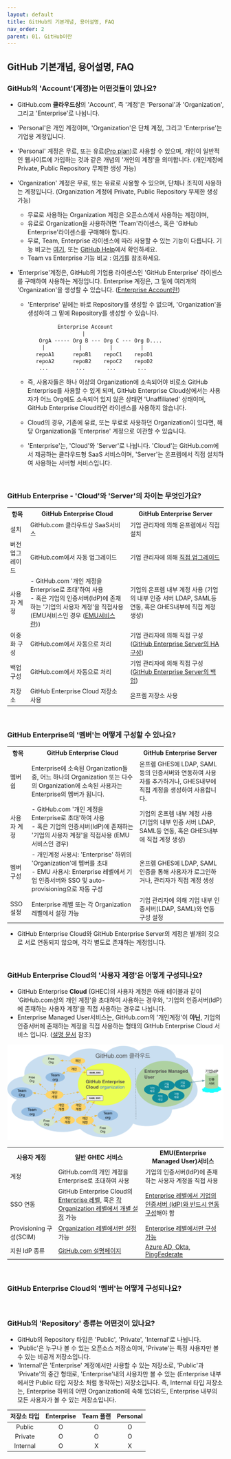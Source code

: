 ```yaml
---
layout: default
title: GitHub의 기본개념, 용어설명, FAQ
nav_order: 2
parent: 01. GitHub이란
---
```



## GitHub 기본개념, 용어설명, FAQ
  
### GitHub의 'Account'(계정)는 어떤것들이 있나요?
- GitHub.com **클라우드상**의 'Account', 즉 '계정'은 'Personal'과 'Organization', 그리고 'Enterprise'로 나뉩니다.
- 'Personal'은 개인 계정이며, 'Organization'은 단체 계정, 그리고 'Enterprise'는 기업용 계정입니다.
- 'Personal' 계정은 무료, 또는 유료([Pro plan](https://docs.github.com/en/get-started/learning-about-github/githubs-plans#github-pro))로 사용할 수 있으며, 개인이 일반적인 웹사이트에 가입하는 것과 같은 개념의 '개인의 계정'을 의미합니다. (개인계정에 Private, Public Repository 무제한 생성 가능)
- 'Organization' 계정은 무료, 또는 유료로 사용할 수 있으며, 단체나 조직이 사용하는 계정입니다. (Organization 계정에 Private, Public Repository 무제한 생성 가능)
   - 무료로 사용하는 Organization 계정은 오픈소스에서 사용하는 계정이며, 
   - 유료로 Organization을 사용하려면 'Team'라이센스, 혹은 'GitHub Enterprise'라이센스를 구매해야 합니다.
   - 무료, Team, Enterprise 라이센스에 따라 사용할 수 있는 기능이 다릅니다. 기능 비교는 [여기](https://github.com/pricing), 또는 [GitHub Help](https://docs.github.com/ko/get-started/learning-about-github/githubs-plans)에서 확인하세요.
   - Team vs Enterprise 기능 비교 : [여기](Team-vs-Enterprise.md)를 참조하세요.

- 'Enterprise'계정은, GitHub의 기업용 라이센스인 'GitHub Enterprise' 라이센스를 구매하여 사용하는 계정입니다. Enterprise 계정은, 그 밑에 여러개의 'Organization'을 생성할 수 있습니다. ([Enterprise Account란](../Ch2.Enterprise_account/Enterprise_account.md))
  - 'Enterprise' 밑에는 바로 Repository를 생성할 수 없으며, 'Organization'을 생성하여 그 밑에 Repository를 생성할 수 있습니다. 
  ```
               Enterprise Account
                       |
         OrgA ----- Org B --- Org C --- Org D....
          |           |         |         |
        repoA1      repoB1    repoC1    repoD1
        repoA2      repoB2    repoC2    repoD2
         ...         ...       ...       ...
   ```

    - 즉, 사용자들은 하나 이상의 Organization에 소속되어야 비로소 GitHub Enterprise를 사용할 수 있게 되며, GitHub Enterprise Cloud상에서는 사용자가 어느 Org에도 소속되어 있지 않은 상태면 'Unaffiliated' 상태이며, GitHub Enterprise Cloud라면 라이센스를 사용하지 않습니다. 

  - Cloud의 경우, 기존에 유료, 또는 무료로 사용하던 Organization이 있다면, 해당 Organization을 'Enterprise' 계정으로 이관할 수 있습니다.
  - 'Enterprise'는, 'Cloud'와 'Server'로 나뉩니다. 'Cloud'는 GitHub.com에서 제공하는 클라우드형 SaaS 서비스이며, 'Server'는 온프렘에서 직접 설치하여 사용하는 서버형 서비스입니다.

<br>

### GitHub Enterprise - 'Cloud'와 'Server'의 차이는 무엇인가요?
   
   <table>
      <tr>
         <th>항목</th>
         <th>GitHub Enterprise Cloud</th>
         <th>GitHub Enterprise Server</th>
      </tr>
      <tr>
         <td>설치</td>
         <td>GitHub.com 클라우드상 SaaS서비스</td>
         <td>기업 관리자에 의해 온프렘에서 직접 설치</td>
      </tr>
      <tr>
         <td>버전 업그레이드</td>
         <td>GitHub.com에서 자동 업그레이드</td>
         <td>기업 관리자에 의해 <a href="https://docs.github.com/ko/enterprise-server@latest/admin/monitoring-managing-and-updating-your-instance/updating-the-virtual-machine-and-physical-resources/upgrading-github-enterprise-server">직접 업그레이드</a></td>
      </tr>
      <tr>
         <td>사용자 계정</td>
         <td>- GitHub.com '개인 계정을 Enterprise로 초대'하여 사용<br>- 혹은 기업의 인증서버(IdP)에 존재하는 '기업의 사용자 계정'을 직접사용 (EMU서비스인 경우 (<a href="../Ch3.EMU/Ch2.Enterprise_managed_user.md">EMU서비스란</a>))</td>
         <td>기업의 온프렘 내부 계정 사용 (기업의 내부 인증 서버 LDAP, SAML등 연동, 혹은 GHES내부에 직접 계정 생성)</td>
      </tr>
      <tr>
         <td>이중화 구성</td>
         <td>GitHub.com에서 자동으로 처리</td>
         <td>기업 관리자에 의해 직접 구성 (<a href="https://docs.github.com/ko/enterprise-server@latest/admin/monitoring-managing-and-updating-your-instance/configuring-high-availability/creating-a-high-availability-replica">GitHub Enterprise Server의 HA구성</a>)</td>
      </tr>
      <tr>
         <td>백업 구성</td>
         <td>GitHub.com에서 자동으로 처리</td>
         <td>기업 관리자에 의해 직접 구성 (<a href="https://docs.github.com/ko/enterprise-server@latest/admin/backing-up-and-restoring-your-instance/configuring-backups-on-your-instance">GitHub Enterprise Server의 백업</a>)</td>
      </tr>
      <tr>
         <td>저장소</td>
         <td>GitHub Enterprise Cloud 저장소 사용</td>
         <td>온프렘 저장소 사용</td>
      </tr>
   </table>

  
<br>

### GitHub Enterprise의 '멤버'는 어떻게 구성할 수 있나요?

<table>
   <tr>
      <th>항목</th>
      <th>GitHub Enterprise Cloud</th>
      <th>GitHub Enterprise Server</th>
   </tr>
   <tr>
      <td>멤버쉽</td>
      <td>Enterprise에 소속된 Organization들 중, 어느 하나의 Organization 또는 다수의 Organization에 소속된 사용자는 Enterprise의 멤버가 됩니다.</td>
      <td>온프렘 GHES에 LDAP, SAML등의 인증서버와 연동하여 사용자를 추가하거나, GHES내부에 직접 계정을 생성하여 사용합니다.</td>
   </tr>
   <tr>
      <td>사용자 계정</td>
      <td>- GitHub.com '개인 계정을 Enterprise로 초대'하여 사용<br>- 혹은 기업의 인증서버(IdP)에 존재하는 '기업의 사용자 계정'을 직접사용 (EMU서비스인 경우)</td>
      <td>기업의 온프렘 내부 계정 사용 (기업의 내부 인증 서버 LDAP, SAML등 연동, 혹은 GHES내부에 직접 계정 생성)</td>
   </tr>
   <tr>
      <td>멤버 구성</td>
      <td>- 개인계정 사용시: 'Enterprise' 하위의 'Organization'에 멤버를 초대<br>- EMU 사용시: Enterprise 레벨에서 기업 인증서버와 SSO 및 auto-provisioning으로 자동 구성</td>
      <td>온프렘 GHES에 LDAP, SAML 인증을 통해 사용자가 로그인하거나, 관리자가 직접 계정 생성</td>
   </tr>
   <tr>
      <td>SSO 설정</td>
      <td>Enterprise 레벨 또는 각 Organization 레벨에서 설정 가능</td>
      <td>기업 관리자에 의해 기업 내부 인증서버(LDAP, SAML)와 연동 구성 설정</td>
   </tr>
</table>


- GitHub Enterprise Cloud와 GitHub Enterprise Server의 계정은 별개의 것으로 서로 연동되지 않으며, 각각 별도로 존재하는 계정입니다.

<br>

### GitHub Enterprise Cloud의 '사용자 계정'은 어떻게 구성되나요?
- GitHub Enterprise **Cloud** (GHEC)의 사용자 계정은 아래 테이블과 같이 'GitHub.com상의 개인 계정'을 초대하여 사용하는 경우와, '기업의 인증서버(IdP)에 존재하는 사용자 계정'을 직접 사용하는 경우로 나뉩니다.
- Enterprise Managed User서비스는, GitHub.com의 '개인계정'이 **아닌**, 기업의 인증서버에 존재하는 계정을 직접 사용하는 형태의 GitHub Enterprise Cloud 서비스 입니다. ([설명 문서](../Ch3.EMU/Enterprise_managed_user.md) 참조)

![image](./img/GHEC-EMU-account.png)

<table>
   <tr>
      <th>사용자 계정</th>
      <th>일반 GHEC 서비스</th>
      <th>EMU(Enterprise Managed User)서비스</th>
   </tr>
   <tr>
      <td>계정</td>
      <td>GitHub.com의 개인 계정을 Enterprise로 초대하여 사용</td>
      <td>기업의 인증서버(IdP)에 존재하는 사용자 계정을 직접 사용</td>
   </tr>
   <tr>
      <td>SSO 연동</td>
      <td>GitHub Enterprise Cloud의 <a href="https://docs.github.com/ko/enterprise-cloud@latest/admin/managing-iam/using-saml-for-enterprise-iam/configuring-saml-single-sign-on-for-your-enterprise">Enterprise 레벨</a>, 혹은 <a href="https://docs.github.com/ko/enterprise-cloud@latest/organizations/managing-saml-single-sign-on-for-your-organization/connecting-your-identity-provider-to-your-organization">각 Organization 레벨에서 개별 설정</a> 가능</td>
      <td><a href="https://docs.github.com/ko/enterprise-cloud@latest/admin/managing-iam/configuring-authentication-for-enterprise-managed-users/configuring-saml-single-sign-on-for-enterprise-managed-users">Enterprise 레벨에서 기업의 인증서버 (IdP)와 반드시 연동 구성</a>해야 함</td>
   </tr>
   <tr>
      <td>Provisioning 구성(SCIM)</td>
      <td><a href="https://docs.github.com/ko/enterprise-cloud@latest/organizations/managing-saml-single-sign-on-for-your-organization/about-scim-for-organizations">Organization 레벨에서만 설정</a> 가능</td>
      <td><a href="https://docs.github.com/ko/enterprise-cloud@latest/admin/managing-iam/provisioning-user-accounts-for-enterprise-managed-users/configuring-scim-provisioning-for-enterprise-managed-users">Enterprise 레벨에서만 구성 가능</a></td>
   </tr>
   <tr>
      <td>지원 IdP 종류</td>
      <td><a href="https://docs.github.com/ko/enterprise-cloud@latest/admin/managing-iam/using-saml-for-enterprise-iam/configuring-saml-single-sign-on-for-your-enterprise#supported-identity-providers">GitHub.com 설명페이지</a></td>
      <td><a href="https://docs.github.com/ko/enterprise-cloud@latest/admin/managing-iam/understanding-iam-for-enterprises/about-enterprise-managed-users#partner-identity-providers">Azure AD, Okta, PingFederate</a></td>
   </tr>
</table>

<br>

### GitHub Enterprise Cloud의 '멤버'는 어떻게 구성되나요?


<br>

### GitHub의 'Repository' 종류는 어떤것이 있나요?
- GitHub의 Repository 타입은 'Public', 'Private', 'Internal'로 나뉩니다.
- 'Public'은 누구나 볼 수 있는 오픈소스 저장소이며, 'Private'는 특정 사용자만 볼 수 있는 비공개 저장소입니다.
- 'Internal'은 'Enterprise' 계정에서만 사용할 수 있는 저장소로, 'Public'과 'Private'의 중간 형태로, 'Enterprise'내의 사용자만 볼 수 있는 (Enterprise 내부에서만 Public 타입 저장소 처럼 동작하는) 저장소입니다. 즉, Internal 타입 저장소는, Enterprise 하위의 어떤 Organization에 속해 있더라도, Enterprise 내부의 모든 사용자가 볼 수 있는 저장소입니다. 

| 저장소 타입 | Enterprise | Team 플랜 | Personal |
|:---:|:---:|:---:|:---:|
| Public | O | O | O |
| Private | O | O | O |
| Internal | O | X | X |




